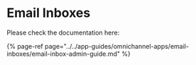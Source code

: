 # Email Inboxes

Please check the documentation here:

{% page-ref page="../../app-guides/omnichannel-apps/email-inboxes/email-inbox-admin-guide.md" %}



